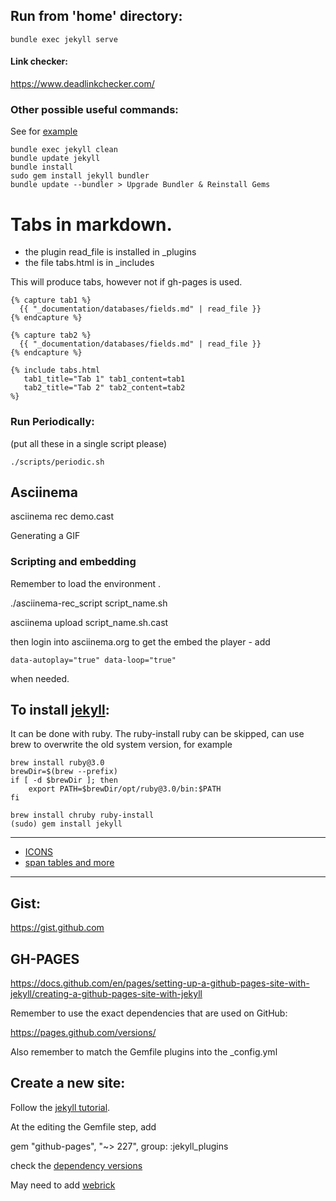 ## Run from 'home' directory:

```
bundle exec jekyll serve
```


#### Link checker:

https://www.deadlinkchecker.com/



### Other possible useful commands:

See for [example](https://github.com/mmistakes/minimal-mistakes)

```
bundle exec jekyll clean 
bundle update jekyll
bundle install
sudo gem install jekyll bundler
bundle update --bundler > Upgrade Bundler & Reinstall Gems
```

# Tabs in markdown.

- the plugin read_file is installed in _plugins
- the file tabs.html is in _includes

This will produce tabs, however not if gh-pages is used.

```
{% capture tab1 %}
  {{ "_documentation/databases/fields.md" | read_file }}
{% endcapture %}

{% capture tab2 %}
  {{ "_documentation/databases/fields.md" | read_file }}
{% endcapture %}

{% include tabs.html 
   tab1_title="Tab 1" tab1_content=tab1
   tab2_title="Tab 2" tab2_content=tab2
%}

```

### Run Periodically:

(put all these in a single script please)

```
./scripts/periodic.sh
```

## Asciinema

asciinema rec demo.cast

Generating a GIF



### Scripting and embedding

Remember to load the environment .

./asciinema-rec_script script_name.sh

asciinema upload script_name.sh.cast

then login into asciinema.org to get the embed the player - add

`data-autoplay="true" data-loop="true"`

when needed.

## To install [jekyll](https://jekyllrb.com):

It can be done with ruby.
The ruby-install ruby can be skipped, can use brew to overwrite the old system version,
for example

```
brew install ruby@3.0
brewDir=$(brew --prefix)
if [ -d $brewDir ]; then
	export PATH=$brewDir/opt/ruby@3.0/bin:$PATH
fi
```

```
brew install chruby ruby-install  
(sudo) gem install jekyll
```

---

- [ICONS](https://feathericons.com)
- [span tables and more](https://github.com/jeffreytse/jekyll-spaceship)

---

## Gist:

https://gist.github.com

## GH-PAGES

https://docs.github.com/en/pages/setting-up-a-github-pages-site-with-jekyll/creating-a-github-pages-site-with-jekyll

Remember to use the exact dependencies that are used on GitHub:

https://pages.github.com/versions/

Also remember to match the Gemfile plugins into the _config.yml

## Create a new site:

Follow the [jekyll tutorial](https://jekyllrb.com/docs/step-by-step/01-setup/).

At the editing the Gemfile step, add

gem "github-pages", "~> 227", group: :jekyll_plugins

check the [dependency versions](https://pages.github.com/versions/)

May need to add [webrick](https://github.com/github/pages-gem/issues/752)

